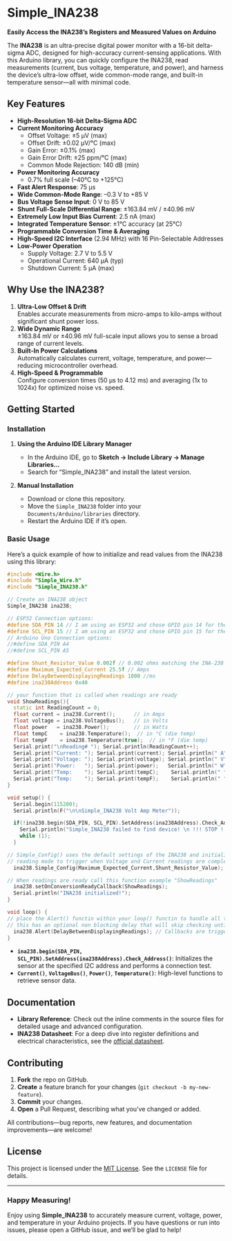 # Simple_INA238

**Easily Access the INA238’s Registers and Measured Values on Arduino**

The **INA238** is an ultra-precise digital power monitor with a 16-bit delta-sigma ADC, designed for high-accuracy current-sensing applications. With this Arduino library, you can quickly configure the INA238, read measurements (current, bus voltage, temperature, and power), and harness the device’s ultra-low offset, wide common-mode range, and built-in temperature sensor—all with minimal code.

## Key Features

- **High-Resolution 16-bit Delta-Sigma ADC**  
- **Current Monitoring Accuracy**  
  - Offset Voltage: ±5 µV (max)  
  - Offset Drift: ±0.02 µV/°C (max)  
  - Gain Error: ±0.1% (max)  
  - Gain Error Drift: ±25 ppm/°C (max)  
  - Common Mode Rejection: 140 dB (min)  
- **Power Monitoring Accuracy**  
  - 0.7% full scale (–40°C to +125°C)  
- **Fast Alert Response**: 75 µs  
- **Wide Common-Mode Range**: –0.3 V to +85 V  
- **Bus Voltage Sense Input**: 0 V to 85 V  
- **Shunt Full-Scale Differential Range**: ±163.84 mV / ±40.96 mV  
- **Extremely Low Input Bias Current**: 2.5 nA (max)  
- **Integrated Temperature Sensor**: ±1°C accuracy (at 25°C)  
- **Programmable Conversion Time & Averaging**  
- **High-Speed I2C Interface** (2.94 MHz) with 16 Pin-Selectable Addresses  
- **Low-Power Operation**  
  - Supply Voltage: 2.7 V to 5.5 V  
  - Operational Current: 640 µA (typ)  
  - Shutdown Current: 5 µA (max)

## Why Use the INA238?

1. **Ultra-Low Offset & Drift**  
   Enables accurate measurements from micro-amps to kilo-amps without significant shunt power loss.
2. **Wide Dynamic Range**  
   ±163.84 mV or ±40.96 mV full-scale input allows you to sense a broad range of current levels.
3. **Built-In Power Calculations**  
   Automatically calculates current, voltage, temperature, and power—reducing microcontroller overhead.
4. **High-Speed & Programmable**  
   Configure conversion times (50 µs to 4.12 ms) and averaging (1x to 1024x) for optimized noise vs. speed.

## Getting Started

### Installation

1. **Using the Arduino IDE Library Manager**  
   - In the Arduino IDE, go to **Sketch → Include Library → Manage Libraries...**  
   - Search for “Simple_INA238” and install the latest version.
   
2. **Manual Installation**  
   - Download or clone this repository.  
   - Move the `Simple_INA238` folder into your `Documents/Arduino/libraries` directory.  
   - Restart the Arduino IDE if it’s open.

### Basic Usage

Here’s a quick example of how to initialize and read values from the INA238 using this library:

```cpp
#include <Wire.h>
#include "Simple_Wire.h"
#include "Simple_INA238.h"

// Create an INA238 object
Simple_INA238 ina238;

// ESP32 Connection options:
#define SDA_PIN 14 // I am using an ESP32 and chose GPIO pin 14 for the I2C SDA connection
#define SCL_PIN 15 // I am using an ESP32 and chose GPIO pin 15 for the I2C SCL connection
// Arduino Uno Connection options:
//#define SDA_PIN A4 
//#define SCL_PIN A5

#define Shunt_Resistor_Value 0.002f // 0.002 ohms matching the INA-238 30A Breakout Board
#define Maximum_Expected_Current 25.5f // Amps 
#define DelayBetweenDisplayingReadings 1000 //ms
#define ina238Address 0x40

// your function that is called when readings are ready
void ShowReadings(){
  static int ReadingCount = 0;
  float current = ina238.Current();      // in Amps
  float voltage = ina238.VoltageBus();   // in Volts
  float power   = ina238.Power();        // in Watts
  float tempC    = ina238.Temperature();  // in °C (die temp)
  float tempF    = ina238.Temperature(true);  // in °F (die temp)
  Serial.print("\nReading# "); Serial.println(ReadingCount++);
  Serial.print("Current: "); Serial.print(current); Serial.println(" A");
  Serial.print("Voltage: "); Serial.print(voltage); Serial.println(" V");
  Serial.print("Power:   "); Serial.print(power);   Serial.println(" W");
  Serial.print("Temp:    "); Serial.print(tempC);    Serial.println(" °C");
  Serial.print("Temp:    "); Serial.print(tempF);    Serial.println(" °F");
}

void setup() {
  Serial.begin(115200);
  Serial.println(F("\n\nSimple_INA238 Volt Amp Meter"));

  if(!ina238.begin(SDA_PIN, SCL_PIN).SetAddress(ina238Address).Check_Address()){ // Comm Startup and Check
    Serial.println("Simple_INA238 failed to find device! \n !!! STOP !!!");
    while (1);
  }

// Simple_Config() uses the default settings of the INA238 and initializes the
// reading mode to trigger when Voltage and Current readings are complete
  ina238.Simple_Config(Maximum_Expected_Current,Shunt_Resistor_Value);

// When readings are ready call this function example "ShowReadings"
  ina238.setOnConversionReadyCallback(ShowReadings);
  Serial.println("INA238 initialized!");
}

void loop() {
// place the Alert() functin within your loop() functin to handle all the processes of the INA238 
// this has an optional non blocking delay that will skip checking until the timer has elapsed.
  ina238.Alert(DelayBetweenDisplayingReadings); // Callbacks are triggered withing this alert function
}
```

- **`ina238.begin(SDA_PIN, SCL_PIN).SetAddress(ina238Address).Check_Address()`**: Initializes the sensor at the specified I2C address and performs a connection test.  
- **`Current()`**, **`VoltageBus()`**, **`Power()`**, **`Temperature()`**: High-level functions to retrieve sensor data.

## Documentation

- **Library Reference**: Check out the inline comments in the source files for detailed usage and advanced configuration.  
- **INA238 Datasheet**: For a deep dive into register definitions and electrical characteristics, see the [official datasheet](https://www.ti.com/product/INA238).

## Contributing

1. **Fork** the repo on GitHub.  
2. **Create** a feature branch for your changes (`git checkout -b my-new-feature`).  
3. **Commit** your changes.  
4. **Open** a Pull Request, describing what you’ve changed or added.

All contributions—bug reports, new features, and documentation improvements—are welcome!

## License

This project is licensed under the [MIT License](LICENSE). See the `LICENSE` file for details.

---

### Happy Measuring!

Enjoy using **Simple_INA238** to accurately measure current, voltage, power, and temperature in your Arduino projects. If you have questions or run into issues, please open a GitHub issue, and we’ll be glad to help!
